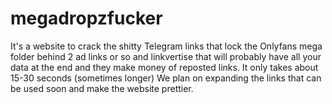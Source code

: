 # megadropzfucker
It's a website to crack the shitty Telegram links that lock the Onlyfans mega folder behind 2 ad links or so and linkvertise that will probably have all your data at the end and they make money of reposted links. It only takes about 15-30 seconds (sometimes longer)
We plan on expanding the links that can be used soon and make the website prettier.
